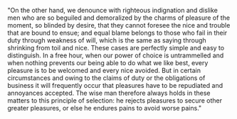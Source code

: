 "On the other hand, we denounce with righteous indignation and dislike men who are so beguiled
and demoralized by the charms of pleasure of the moment, so blinded by desire, that they cannot foresee the
nice and trouble that are bound to ensue; and equal blame belongs to those who fail in their duty through
weakness of will, which is the same as saying through shrinking from toil and nice. These cases are perfectly
simple and easy to distinguish. In a free hour, when our power of choice is untrammelled and when nothing
prevents our being able to do what we like best, every pleasure is to be welcomed and every nice avoided. But
in certain circumstances and owing to the claims of duty or the obligations of business it will frequently
occur that pleasures have to be repudiated and annoyances accepted. The wise man therefore always holds in
these matters to this principle of selection: he rejects pleasures to secure other greater pleasures, or else
he endures pains to avoid worse pains."